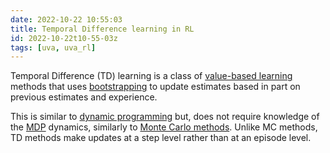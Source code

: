 ```yaml
---
date: 2022-10-22 10:55:03
title: Temporal Difference learning in RL
id: 2022-10-22t10-55-03z
tags: [uva, uva_rl]
---
```


Temporal Difference (TD) learning is a class of
[value-based learning](./2022-10-22t10-34-46z.md) methods that uses
[bootstrapping](./2022-10-22t10-56-02z.md) to update estimates based in part on
previous estimates and experience.

This is similar to [dynamic programming](./2022-10-21t17-13-39z.md) but, does
not require knowledge of the [MDP](./2022-10-21t12-12-18z.md) dynamics,
similarly to [Monte Carlo methods](./2022-10-22t10-38-24z.md). Unlike MC
methods, TD methods make updates at a step level rather than at an episode
level.
